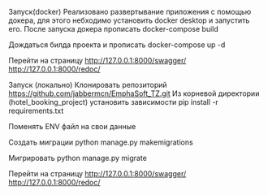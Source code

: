 Запуск(docker)
Реализовано развертывание приложения с помощью докера, для этого небходимо установить docker desktop и запустить его.
После запуска докера прописать
docker-compose build

Дождаться билда проекта и прописать
docker-compose up -d

Перейти на страницу
http://127.0.0.1:8000/swagger/
http://127.0.0.1:8000/redoc/

Запуск (локально)
Клонировать репозиторий https://github.com/jabbermcn/EmphaSoft_TZ.git
Из корневой директории (hotel_booking_project) установить зависимости
pip install -r requirements.txt

Поменять ENV файл на свои данные

Создать миграции
python manage.py makemigrations

Мигрировать
python manage.py migrate

Перейти на страницу
http://127.0.0.1:8000/swagger/
http://127.0.0.1:8000/redoc/